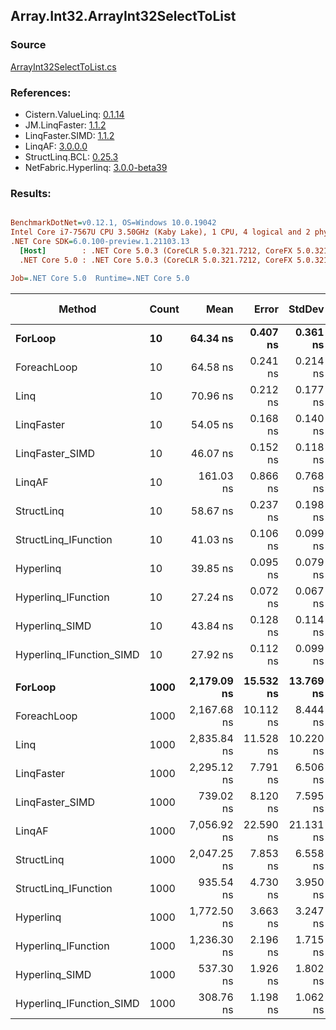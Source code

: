 ﻿## Array.Int32.ArrayInt32SelectToList

### Source
[ArrayInt32SelectToList.cs](../LinqBenchmarks/Array/Int32/ArrayInt32SelectToList.cs)

### References:
- Cistern.ValueLinq: [0.1.14](https://www.nuget.org/packages/Cistern.ValueLinq/0.1.14)
- JM.LinqFaster: [1.1.2](https://www.nuget.org/packages/JM.LinqFaster/1.1.2)
- LinqFaster.SIMD: [1.1.2](https://www.nuget.org/packages/LinqFaster.SIMD/1.0.3)
- LinqAF: [3.0.0.0](https://www.nuget.org/packages/LinqAF/3.0.0.0)
- StructLinq.BCL: [0.25.3](https://www.nuget.org/packages/StructLinq.BCL/0.25.3)
- NetFabric.Hyperlinq: [3.0.0-beta39](https://www.nuget.org/packages/NetFabric.Hyperlinq/3.0.0-beta39)

### Results:
``` ini

BenchmarkDotNet=v0.12.1, OS=Windows 10.0.19042
Intel Core i7-7567U CPU 3.50GHz (Kaby Lake), 1 CPU, 4 logical and 2 physical cores
.NET Core SDK=6.0.100-preview.1.21103.13
  [Host]        : .NET Core 5.0.3 (CoreCLR 5.0.321.7212, CoreFX 5.0.321.7212), X64 RyuJIT
  .NET Core 5.0 : .NET Core 5.0.3 (CoreCLR 5.0.321.7212, CoreFX 5.0.321.7212), X64 RyuJIT

Job=.NET Core 5.0  Runtime=.NET Core 5.0  

```
|                   Method | Count |        Mean |     Error |    StdDev | Ratio | RatioSD |  Gen 0 | Gen 1 | Gen 2 | Allocated |
|------------------------- |------ |------------:|----------:|----------:|------:|--------:|-------:|------:|------:|----------:|
|                  **ForLoop** |    **10** |    **64.34 ns** |  **0.407 ns** |  **0.361 ns** |  **1.00** |    **0.00** | **0.1032** |     **-** |     **-** |     **216 B** |
|              ForeachLoop |    10 |    64.58 ns |  0.241 ns |  0.214 ns |  1.00 |    0.01 | 0.1032 |     - |     - |     216 B |
|                     Linq |    10 |    70.96 ns |  0.212 ns |  0.177 ns |  1.10 |    0.01 | 0.0688 |     - |     - |     144 B |
|               LinqFaster |    10 |    54.05 ns |  0.168 ns |  0.140 ns |  0.84 |    0.01 | 0.0764 |     - |     - |     160 B |
|          LinqFaster_SIMD |    10 |    46.07 ns |  0.152 ns |  0.118 ns |  0.72 |    0.01 | 0.0764 |     - |     - |     160 B |
|                   LinqAF |    10 |   161.03 ns |  0.866 ns |  0.768 ns |  2.50 |    0.01 | 0.1030 |     - |     - |     216 B |
|               StructLinq |    10 |    58.67 ns |  0.237 ns |  0.198 ns |  0.91 |    0.00 | 0.0764 |     - |     - |     160 B |
|     StructLinq_IFunction |    10 |    41.03 ns |  0.106 ns |  0.099 ns |  0.64 |    0.00 | 0.0650 |     - |     - |     136 B |
|                Hyperlinq |    10 |    39.85 ns |  0.095 ns |  0.079 ns |  0.62 |    0.00 | 0.0459 |     - |     - |      96 B |
|      Hyperlinq_IFunction |    10 |    27.24 ns |  0.072 ns |  0.067 ns |  0.42 |    0.00 | 0.0459 |     - |     - |      96 B |
|           Hyperlinq_SIMD |    10 |    43.84 ns |  0.128 ns |  0.114 ns |  0.68 |    0.00 | 0.0458 |     - |     - |      96 B |
| Hyperlinq_IFunction_SIMD |    10 |    27.92 ns |  0.112 ns |  0.099 ns |  0.43 |    0.00 | 0.0459 |     - |     - |      96 B |
|                          |       |             |           |           |       |         |        |       |       |           |
|                  **ForLoop** |  **1000** | **2,179.09 ns** | **15.532 ns** | **13.769 ns** |  **1.00** |    **0.00** | **4.0207** |     **-** |     **-** |    **8424 B** |
|              ForeachLoop |  1000 | 2,167.68 ns | 10.112 ns |  8.444 ns |  1.00 |    0.01 | 4.0207 |     - |     - |    8424 B |
|                     Linq |  1000 | 2,835.84 ns | 11.528 ns | 10.220 ns |  1.30 |    0.01 | 1.9608 |     - |     - |    4104 B |
|               LinqFaster |  1000 | 2,295.12 ns |  7.791 ns |  6.506 ns |  1.05 |    0.01 | 3.8605 |     - |     - |    8080 B |
|          LinqFaster_SIMD |  1000 |   739.02 ns |  8.120 ns |  7.595 ns |  0.34 |    0.00 | 3.8605 |     - |     - |    8080 B |
|                   LinqAF |  1000 | 7,056.92 ns | 22.590 ns | 21.131 ns |  3.24 |    0.02 | 4.0207 |     - |     - |    8424 B |
|               StructLinq |  1000 | 2,047.25 ns |  7.853 ns |  6.558 ns |  0.94 |    0.01 | 1.9684 |     - |     - |    4120 B |
|     StructLinq_IFunction |  1000 |   935.54 ns |  4.730 ns |  3.950 ns |  0.43 |    0.00 | 1.9569 |     - |     - |    4096 B |
|                Hyperlinq |  1000 | 1,772.50 ns |  3.663 ns |  3.247 ns |  0.81 |    0.00 | 1.9341 |     - |     - |    4056 B |
|      Hyperlinq_IFunction |  1000 | 1,236.30 ns |  2.196 ns |  1.715 ns |  0.57 |    0.00 | 1.9341 |     - |     - |    4056 B |
|           Hyperlinq_SIMD |  1000 |   537.30 ns |  1.926 ns |  1.802 ns |  0.25 |    0.00 | 1.9341 |     - |     - |    4056 B |
| Hyperlinq_IFunction_SIMD |  1000 |   308.76 ns |  1.198 ns |  1.062 ns |  0.14 |    0.00 | 1.9341 |     - |     - |    4056 B |
